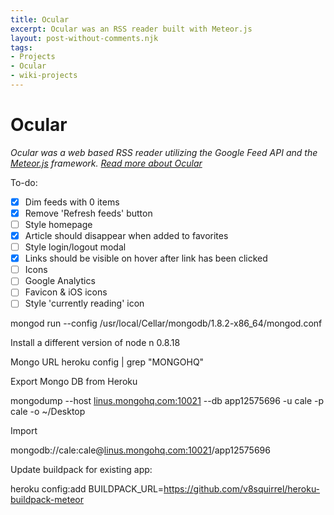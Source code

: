 ```yaml
---
title: Ocular
excerpt: Ocular was an RSS reader built with Meteor.js
layout: post-without-comments.njk
tags:
- Projects
- Ocular
- wiki-projects
---
```

# Ocular

*Ocular was a web based RSS reader utilizing the Google Feed API and the [Meteor.js](https://www.meteor.com/) framework. [Read more about Ocular](/2013/06/building-an-rss-reader-with-meteor/)*

To-do:

- [X] Dim feeds with 0 items
- [X] Remove 'Refresh feeds' button
- [ ] Style homepage
- [X] Article should disappear when added to favorites
- [ ] Style login/logout modal
- [X] Links should be visible on hover after link has been clicked
- [ ] Icons
- [ ] Google Analytics
- [ ] Favicon & iOS icons
- [ ] Style 'currently reading' icon

mongod run --config /usr/local/Cellar/mongodb/1.8.2-x86_64/mongod.conf

Install a different version of node
n 0.8.18

Mongo URL
heroku config | grep "MONGOHQ"

Export Mongo DB from Heroku

mongodump --host [linus.mongohq.com:10021](http://linus.mongohq.com:10021) --db app12575696 -u cale -p cale -o ~/Desktop

Import

mongodb://cale:cale@[linus.mongohq.com:10021](http://linus.mongohq.com:10021)/app12575696

Update buildpack for existing app:

heroku config:add BUILDPACK_URL=https://github.com/v8squirrel/heroku-buildpack-meteor